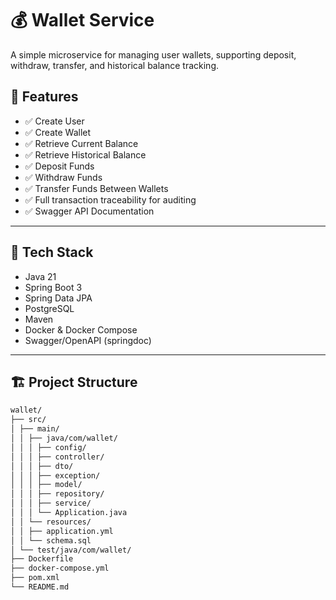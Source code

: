 # 💰 Wallet Service

A simple microservice for managing user wallets, supporting deposit, withdraw, transfer, and historical balance tracking.

## 🚀 Features

- ✅ Create User
- ✅ Create Wallet
- ✅ Retrieve Current Balance
- ✅ Retrieve Historical Balance
- ✅ Deposit Funds
- ✅ Withdraw Funds
- ✅ Transfer Funds Between Wallets
- ✅ Full transaction traceability for auditing
- ✅ Swagger API Documentation

---

## 🧰 Tech Stack

- Java 21
- Spring Boot 3
- Spring Data JPA
- PostgreSQL
- Maven
- Docker & Docker Compose
- Swagger/OpenAPI (springdoc)

---

## 🏗️ Project Structure
```bash
wallet/
├── src/
│ ├── main/
│ │ ├── java/com/wallet/
│ │ │ ├── config/
│ │ │ ├── controller/
│ │ │ ├── dto/
│ │ │ ├── exception/
│ │ │ ├── model/
│ │ │ ├── repository/
│ │ │ ├── service/
│ │ │ └── Application.java
│ │ └── resources/
│ │ ├── application.yml
│ │ └── schema.sql
│ └── test/java/com/wallet/
├── Dockerfile
├── docker-compose.yml
├── pom.xml
└── README.md
```
